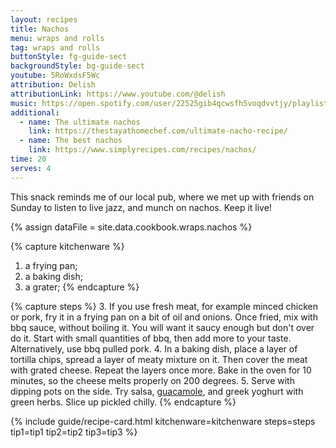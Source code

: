 ```yaml
---
layout: recipes
title: Nachos
menu: wraps and rolls
tag: wraps and rolls
buttonStyle: fg-guide-sect
backgroundStyle: bg-guide-sect
youtube: 5RoWxdsF5Wc
attribution: Delish
attributionLink: https://www.youtube.com/@delish
music: https://open.spotify.com/user/22525gib4qcwsfh5voqdvvtjy/playlist/3S27FVyoU8hLs4oJqahkkO?si=5OJ0eb_iSk6mKW-Yw42i4w
additional:
  - name: The ultimate nachos
    link: https://thestayathomechef.com/ultimate-nacho-recipe/
  - name: The best nachos
    link: https://www.simplyrecipes.com/recipes/nachos/
time: 20
serves: 4
---
```


This snack reminds me of our local pub, where we met up with friends on Sunday to listen to live jazz, and munch on nachos. Keep it live!
<!-- excerpt-end -->

{% assign dataFile = site.data.cookbook.wraps.nachos %}

{% capture kitchenware %}
1. a frying pan;
2. a baking dish;
3. a grater;
{% endcapture %}

{% capture steps %}
3. If you use fresh meat, for example minced chicken or pork, fry it in a frying pan on a bit of oil and onions. Once fried, mix with bbq sauce, without boiling it. You will want it saucy enough but don't over do it. Start with small quantities of bbq, then add more to your taste. Alternatively, use bbq pulled pork.
4. In a baking dish, place a layer of tortilla chips, spread a layer of meaty mixture on it. Then cover the meat with grated cheese. Repeat the layers once more. Bake in the oven for 10 minutes, so the cheese melts properly on 200 degrees.
5.  Serve with dipping pots on the side. Try salsa, [guacamole](../../../../salads/2021/01/11/guacamole.html), and greek yoghurt with green herbs. Slice up pickled chilly.
{% endcapture %}

{% include guide/recipe-card.html kitchenware=kitchenware steps=steps tip1=tip1 tip2=tip2 tip3=tip3 %}